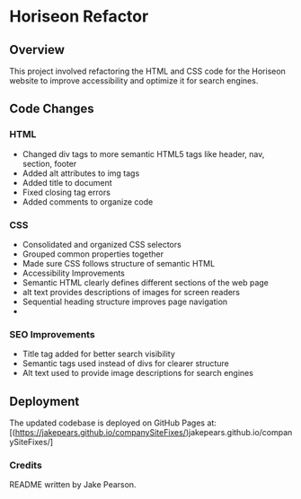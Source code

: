 # Horiseon Refactor
## Overview
This project involved refactoring the HTML and CSS code for the Horiseon website to improve accessibility and optimize it for search engines.

## Code Changes

### HTML

- Changed div tags to more semantic HTML5 tags like header, nav, section, footer
- Added alt attributes to img tags
- Added title to document
- Fixed closing tag errors
- Added comments to organize code
  
### CSS

- Consolidated and organized CSS selectors
- Grouped common properties together
- Made sure CSS follows structure of semantic HTML
- Accessibility Improvements
- Semantic HTML clearly defines different sections of the web page
- alt text provides descriptions of images for screen readers
- Sequential heading structure improves page navigation
- 
### SEO Improvements
- Title tag added for better search visibility
- Semantic tags used instead of divs for clearer structure
- Alt text used to provide image descriptions for search engines

## Deployment
The updated codebase is deployed on GitHub Pages at: [(https://jakepears.github.io/companySiteFixes/)jakepears.github.io/companySiteFixes/]

### Credits
README written by Jake Pearson.
